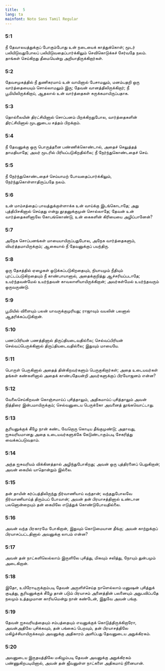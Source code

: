```yaml
---
title:  5
lang: ta
mainfont: Noto Sans Tamil Regular
---
```


###  5:1

நீ தேவாலயத்துக்குப் போகும்போது உன் நடையைக் காத்துக்கொள்; மூடர் பலியிடுவதுபோலப் பலியிடுவதைப்பார்க்கிலும் செவிகொடுக்கச் சேர்வதே நலம். தாங்கள் செய்கிறது தீமையென்று அறியாதிருக்கிறார்கள்.

###  5:2

தேவசமுகத்தில் நீ துணிகரமாய் உன் வாயினால் பேசாமலும், மனம்பதறி ஒரு வார்த்தையையும் சொல்லாமலும் இரு; தேவன் வானத்திலிருக்கிறார்; நீ பூமியிலிருக்கிறாய், ஆதலால் உன் வார்த்தைகள் சுருக்கமாயிருப்பதாக.

###  5:3

தொல்லையின் திரட்சியினால் சொப்பனம் பிறக்கிறதுபோல, வார்த்தைகளின் திரட்சியினால் மூடனுடைய சத்தம் பிறக்கும்.

###  5:4

நீ தேவனுக்கு ஒரு பொருத்தனை பண்ணிக்கொண்டால், அதைச் செலுத்தத் தாமதியாதே; அவர் மூடரில் பிரியப்படுகிறதில்லை; நீ நேர்ந்துகொண்டதைச் செய்.

###  5:5

நீ நேர்ந்துகொண்டதைச் செய்யாமற் போவதைப்பார்க்கிலும், நேர்ந்துகொள்ளாதிருப்பதே நலம்.

###  5:6

உன் மாம்சத்தைப் பாவத்துக்குள்ளாக்க உன் வாய்க்கு இடங்கொடாதே; அது புத்திபிசகினால் செய்தது என்று தூதனுக்குமுன் சொல்லாதே; தேவன் உன் வார்த்தைகளினாலே கோபங்கொண்டு, உன் கைகளின் கிரியையை அழிப்பானேன்?

###  5:7

அநேக சொப்பனங்கள் மாயையாயிருப்பதுபோல, அநேக வார்த்தைகளும், வியர்த்தமாயிருக்கும்; ஆகையால் நீ தேவனுக்குப் பயந்திரு.

###  5:8

ஒரு தேசத்தில் ஏழைகள் ஒடுக்கப்படுகிறதையும், நியாயமும் நீதியும் புரட்டப்படுகிறதையும் நீ காண்பாயானால், அதைக்குறித்து ஆச்சரியப்படாதே; உயர்ந்தவன்மேல் உயர்ந்தவன் காவலாளியாயிருக்கிறான்; அவர்கள்மேல் உயர்ந்தவரும் ஒருவருண்டு.

###  5:9

பூமியில் விளையும் பலன் யாவருக்குமுரியது; ராஜாவும் வயலின் பலனால் ஆதரிக்கப்படுகிறான்.

###  5:10

பணப்பிரியன் பணத்தினால் திருப்தியடைவதில்லை; செல்வப்பிரியன் செல்வப்பெருக்கினால் திருப்தியடைவதில்லை; இதுவும் மாயையே.

###  5:11

பொருள் பெருகினால் அதைத் தின்கிறவர்களும் பெருகுகிறார்கள்; அதை உடையவர்கள் தங்கள் கண்களினால் அதைக் காண்பதேயன்றி அவர்களுக்குப் பிரயோஜனம் என்ன?

###  5:12

வேலைசெய்கிறவன் கொஞ்சமாய்ப் புசித்தாலும், அதிகமாய்ப் புசித்தாலும் அவன் நித்திரை இன்பமாயிருக்கும்; செல்வனுடைய பெருக்கோ அவனைத் தூங்கவொட்டாது.

###  5:13

சூரியனுக்குக் கீழே நான் கண்ட வேறொரு கொடிய தீங்குமுண்டு; அதாவது, ஐசுவரியமானது அதை உடையவர்களுக்கே கேடுண்டாகும்படி சேகரித்து வைக்கப்படுவதாம்.

###  5:14

அந்த ஐசுவரியம் விக்கினத்தால் அழிந்துபோகிறது; அவன் ஒரு புத்திரனைப் பெறுகிறான்; அவன் கையில் யாதொன்றும் இல்லை.

###  5:15

தன் தாயின் கர்ப்பத்திலிருந்து நிர்வாணியாய் வந்தான்; வந்ததுபோலவே நிர்வாணியாய்த் திரும்பப் போவான்; அவன் தன் பிரயாசத்தினால் உண்டான பலனொன்றையும் தன் கையிலே எடுத்துக் கொண்டுபோவதில்லை.

###  5:16

அவன் வந்த பிரகாரமே போகிறான், இதுவும் கொடுமையான தீங்கு; அவன் காற்றுக்குப் பிரயாசப்பட்டதினால் அவனுக்கு லாபம் என்ன?

###  5:17

அவன் தன் நாட்களிலெல்லாம் இருளிலே புசித்து, மிகவும் சலித்து, நோயும் துன்பமும் அடைகிறான்.

###  5:18

இதோ, உயிரோடிருக்கும்படி தேவன் அருளிச்செய்த நாளெல்லாம் மனுஷன் புசித்துக் குடித்து, சூரியனுக்குக் கீழே தான் படும் பிரயாசம் அனைத்தின் பலனையும் அநுபவிப்பதே நலமும் உத்தமுமான காரியமென்று நான் கண்டேன், இதுவே அவன் பங்கு.

###  5:19

தேவன் ஐசுவரியத்தையும் சம்பத்தையும் எவனுக்குக் கொடுத்திருக்கிறாரோ, அவன்அதிலே புசிக்கவும், தன் பங்கைப் பெறவும், தன் பிரயாசத்திலே மகிழ்ச்சியாயிருக்கவும் அவனுக்கு அதிகாரம் அளிப்பது தேவனுடைய அநுக்கிரகம்.

###  5:20

அவனுடைய இருதயத்திலே மகிழும்படி தேவன் அவனுக்கு அநுக்கிரகம் பண்ணுகிறபடியினால், அவன் தன் ஜீவனுள்ள நாட்களை அதிகமாய் நினையான்.

